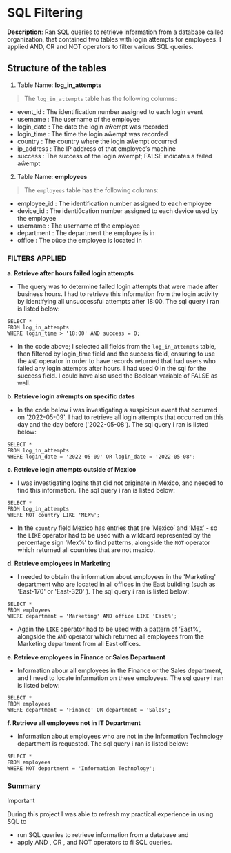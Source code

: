 # SQL Filtering 
__Description__: Ran SQL queries to retrieve information from a database called organization, that contained two tables with login attempts for employees. I applied AND, OR and NOT operators to filter various SQL queries. 

## **Structure of the tables**

 1. Table Name: **log_in_attempts**

>The `log_in_attempts` table has the following columns:
+ event_id : The identification number assigned to each login event
+ username : The username of the employee
+ login_date : The date the login aŵempt was recorded
+ login_time : The time the login aŵempt was recorded
+ country : The country where the login aŵempt occurred
+ ip_address : The IP address of that employee’s machine
+ success : The success of the login aŵempt; FALSE indicates a failed aŵempt

2. Table Name: **employees**

>The `employees` table has the following columns:
+ employee_id : The identification number assigned to each employee
+ device_id : The identiůcation number assigned to each device used by the employee
+ username : The username of the employee
+ department : The department the employee is in
+ office : The oũce the employee is located in

### FILTERS APPLIED

**a. Retrieve after hours failed login attempts**
+ The query was to determine failed login attempts that were made after business hours. I had to retrieve
this information from the login activity by identifying all unsuccessful attempts after 18:00. The sql
query i ran is listed below:
```
SELECT *
FROM log_in_attempts
WHERE login_time > '18:00' AND success = 0;
```
+ In the code above; I selected all fields from the `log_in_attempts` table, then filtered by login_time field
  and the success field, ensuring to use the `AND` operator in order to have records returned that had users who failed
  any login attempts after hours. I had used 0 in the sql for the success field. I could have also used the
  Boolean variable of FALSE as well.

**b. Retrieve login aŵempts on specific dates**
+ In the code below i was investigating a suspicious event that occurred on '2022-05-09'. I had to retrieve all login
attempts that occurred on this day and the day before ('2022-05-08'). The sql query i ran is listed below:
```
SELECT *
FROM log_in_attempts
WHERE login_date = '2022-05-09' OR login_date = '2022-05-08';
```

**c. Retrieve login attempts outside of Mexico**
+ I was investigating logins that did not originate in Mexico, and needed to find this information.
The sql query i ran is listed below:
```
SELECT *
FROM log_in_attempts
WHERE NOT country LIKE 'MEX%';
```
+ In the `country` field Mexico has entries that are ‘Mexico’ and ‘Mex’ - so the `LIKE` operator had to be
used with a wildcard represented by the percentage sign ‘Mex%’ to find patterns, alongside the `NOT`
operator which returned all countries that are not mexico.

**d. Retrieve employees in Marketing**
+ I needed to obtain the information about employees in the 'Marketing' department who are located in all
  offices in the East building (such as 'East-170' or 'East-320' ). The sql query i ran is listed below:
```
SELECT *
FROM employees
WHERE department = 'Marketing' AND office LIKE 'East%';
```
+ Again the `LIKE` operator had to be used with a pattern of ‘East%’, alongside the `AND` operator which
returned all employees from the Marketing department from all East offices.

**e. Retrieve employees in Finance or Sales Department**
+ Information abour all employees in the Finance or the Sales department, and I need to locate information
  on these employees. The sql query i ran is listed below:
```
SELECT *
FROM employees
WHERE department = 'Finance' OR department = 'Sales';
```

**f. Retrieve all employees not in IT Department**
+ Information about employees who are not in the Information Technology department is requested.
  The sql query i ran is listed below:
```
SELECT *
FROM employees
WHERE NOT department = 'Information Technology';
```

### Summary
> [!IMPORTANT]
> During this project I was able to refresh my practical experience in using SQL to
> + run SQL queries to retrieve information from a database and
> + apply AND , OR , and NOT operators to fi SQL queries.






























